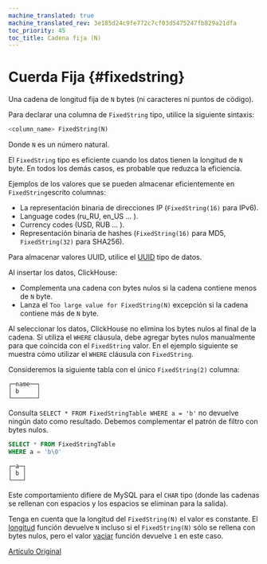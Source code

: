 ```yaml
---
machine_translated: true
machine_translated_rev: 3e185d24c9fe772c7cf03d5475247fb829a21dfa
toc_priority: 45
toc_title: Cadena fija (N)
---
```


# Cuerda Fija {#fixedstring}

Una cadena de longitud fija de `N` bytes (ni caracteres ni puntos de código).

Para declarar una columna de `FixedString` tipo, utilice la siguiente sintaxis:

``` sql
<column_name> FixedString(N)
```

Donde `N` es un número natural.

El `FixedString` tipo es eficiente cuando los datos tienen la longitud de `N` byte. En todos los demás casos, es probable que reduzca la eficiencia.

Ejemplos de los valores que se pueden almacenar eficientemente en `FixedString`escrito columnas:

-   La representación binaria de direcciones IP (`FixedString(16)` para IPv6).
-   Language codes (ru\_RU, en\_US … ).
-   Currency codes (USD, RUB … ).
-   Representación binaria de hashes (`FixedString(16)` para MD5, `FixedString(32)` para SHA256).

Para almacenar valores UUID, utilice el [UUID](uuid.md) tipo de datos.

Al insertar los datos, ClickHouse:

-   Complementa una cadena con bytes nulos si la cadena contiene menos de `N` byte.
-   Lanza el `Too large value for FixedString(N)` excepción si la cadena contiene más de `N` byte.

Al seleccionar los datos, ClickHouse no elimina los bytes nulos al final de la cadena. Si utiliza el `WHERE` cláusula, debe agregar bytes nulos manualmente para que coincida con el `FixedString` valor. En el ejemplo siguiente se muestra cómo utilizar el `WHERE` cláusula con `FixedString`.

Consideremos la siguiente tabla con el único `FixedString(2)` columna:

``` text
┌─name──┐
│ b     │
└───────┘
```

Consulta `SELECT * FROM FixedStringTable WHERE a = 'b'` no devuelve ningún dato como resultado. Debemos complementar el patrón de filtro con bytes nulos.

``` sql
SELECT * FROM FixedStringTable
WHERE a = 'b\0'
```

``` text
┌─a─┐
│ b │
└───┘
```

Este comportamiento difiere de MySQL para el `CHAR` tipo (donde las cadenas se rellenan con espacios y los espacios se eliminan para la salida).

Tenga en cuenta que la longitud del `FixedString(N)` el valor es constante. El [longitud](../../sql-reference/functions/array-functions.md#array_functions-length) función devuelve `N` incluso si el `FixedString(N)` sólo se rellena con bytes nulos, pero el valor [vaciar](../../sql-reference/functions/string-functions.md#empty) función devuelve `1` en este caso.

[Artículo Original](https://clickhouse.tech/docs/en/data_types/fixedstring/) <!--hide-->
